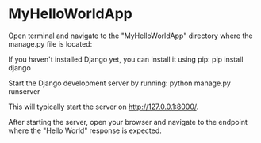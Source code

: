 # MyHelloWorldApp
Open terminal and navigate to the "MyHelloWorldApp" directory where the manage.py file is located:

If you haven't installed Django yet, you can install it using pip:
pip install django

Start the Django development server by running:
python manage.py runserver

This will typically start the server on http://127.0.0.1:8000/.

After starting the server, open your browser and navigate to the endpoint where the "Hello World" response is expected.